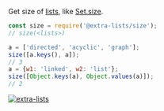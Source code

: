 Get size of [lists], like [Set.size].

```javascript
const size = require('@extra-lists/size');
// size(<lists>)

a = ['directed', 'acyclic', 'graph'];
size([a.keys(), a]);
// 3
a = {w1: 'linked', w2: 'list'};
size([Object.keys(a), Object.values(a)]);
// 2
```


[![extra-lists](https://i.imgur.com/MCb8pjO.jpg)](https://www.npmjs.com/package/extra-lists)

[lists]: https://www.npmjs.com/package/lists-is
[Set.size]: https://developer.mozilla.org/en-US/docs/Web/JavaScript/Reference/Global_Objects/Set/size
